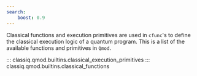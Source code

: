 ```yaml
---
search:
    boost: 0.9
---
```


Classical functions and execution primitives are used in `cfunc`'s to define the classical execution logic of a quantum program.
This is a list of the available functions and primitives in `Qmod`.

::: classiq.qmod.builtins.classical_execution_primitives
::: classiq.qmod.builtins.classical_functions
